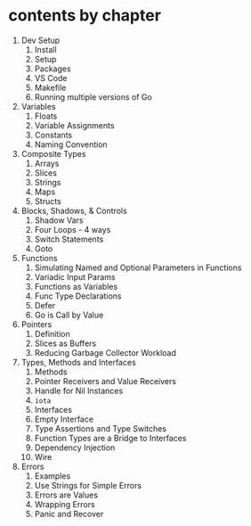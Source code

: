 # contents by chapter

1. Dev Setup
   1. Install
   2. Setup
   3. Packages
   4. VS Code
   5. Makefile
   6. Running multiple versions of Go
2. Variables
   1. Floats
   2. Variable Assignments
   3. Constants
   4. Naming Convention
3. Composite Types
   1. Arrays
   2. Slices
   3. Strings
   4. Maps
   5. Structs
4. Blocks, Shadows, & Controls
   1. Shadow Vars
   2. Four Loops - 4 ways
   3. Switch Statements
   4. Goto
5. Functions
   1. Simulating Named and Optional Parameters in Functions
   2. Variadic Input Params
   3. Functions as Variables
   4. Func Type Declarations
   5. Defer
   6. Go is Call by Value
6. Pointers
   1. Definition
   2. Slices as Buffers
   3. Reducing Garbage Collector Workload
7. Types, Methods and Interfaces
   1. Methods
   2. Pointer Receivers and Value Receivers
   3. Handle for Nil Instances
   4. `iota`
   5. Interfaces
   6. Empty Interface
   7. Type Assertions and Type Switches
   8. Function Types are a Bridge to Interfaces
   9. Dependency Injection
   10. Wire
8. Errors
   1. Examples
   2. Use Strings for Simple Errors
   3. Errors are Values
   4. Wrapping Errors
   5. Panic and Recover